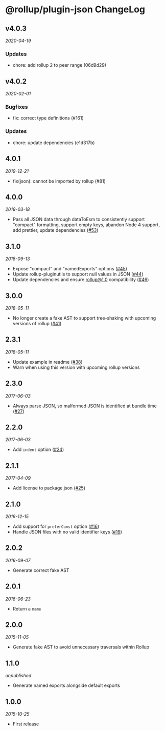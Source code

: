 # @rollup/plugin-json ChangeLog

## v4.0.3

_2020-04-19_

### Updates

- chore: add rollup 2 to peer range (06d9d29)

## v4.0.2

_2020-02-01_

### Bugfixes

- fix: correct type definitions (#161)

### Updates

- chore: update dependencies (e1d317b)

## 4.0.1

_2019-12-21_

- fix(json): cannot be imported by rollup (#81)

## 4.0.0

_2019-03-18_

- Pass all JSON data through dataToEsm to consistently support "compact" formatting, support empty keys, abandon Node 4 support, add prettier, update dependencies ([#53](https://github.com/rollup/rollup-plugin-json/issues/53))

## 3.1.0

_2018-09-13_

- Expose "compact" and "namedExports" options ([#45](https://github.com/rollup/rollup-plugin-json/issues/45))
- Update rollup-pluginutils to support null values in JSON ([#44](https://github.com/rollup/rollup-plugin-json/issues/44))
- Update dependencies and ensure rollup@1.0 compatibility ([#46](https://github.com/rollup/rollup-plugin-json/issues/46))

## 3.0.0

_2018-05-11_

- No longer create a fake AST to support tree-shaking with upcoming versions of rollup ([#41](https://github.com/rollup/rollup-plugin-json/issues/41))

## 2.3.1

_2018-05-11_

- Update example in readme ([#38](https://github.com/rollup/rollup-plugin-json/issues/38))
- Warn when using this version with upcoming rollup versions

## 2.3.0

_2017-06-03_

- Always parse JSON, so malformed JSON is identified at bundle time ([#27](https://github.com/rollup/rollup-plugin-json/issues/27))

## 2.2.0

_2017-06-03_

- Add `indent` option ([#24](https://github.com/rollup/rollup-plugin-json/issues/24))

## 2.1.1

_2017-04-09_

- Add license to package.json ([#25](https://github.com/rollup/rollup-plugin-json/pull/25))

## 2.1.0

_2016-12-15_

- Add support for `preferConst` option ([#16](https://github.com/rollup/rollup-plugin-json/pull/16))
- Handle JSON files with no valid identifier keys ([#19](https://github.com/rollup/rollup-plugin-json/issues/19))

## 2.0.2

_2016-09-07_

- Generate correct fake AST

## 2.0.1

_2016-06-23_

- Return a `name`

## 2.0.0

_2015-11-05_

- Generate fake AST to avoid unnecessary traversals within Rollup

## 1.1.0

_unpublished_

- Generate named exports alongside default exports

## 1.0.0

_2015-10-25_

- First release
